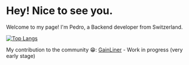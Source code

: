 # Hey! Nice to see you.

Welcome to my page!
I'm Pedro, a Backend developer from  Switzerland.

[![Top Langs](https://github-readme-stats.vercel.app/api/top-langs/?username=batistaco-pedro&exclude_repo=Machine-Learning,ML_completed_script&layout=compact&theme=dark)](https://github.com/batistaco-pedro/github-readme-stats)

My contribution to the community 😁:
[GainLiner](https://gainliner.com) - Work in progress (very early stage)
